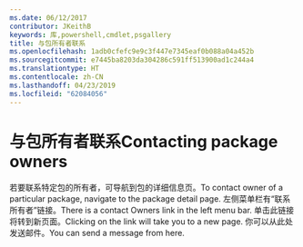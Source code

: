 ```yaml
---
ms.date: 06/12/2017
contributor: JKeithB
keywords: 库,powershell,cmdlet,psgallery
title: 与包所有者联系
ms.openlocfilehash: 1adb0cfefc9e9c3f447e7345eaf0b088a04a452b
ms.sourcegitcommit: e7445ba8203da304286c591ff513900ad1c244a4
ms.translationtype: HT
ms.contentlocale: zh-CN
ms.lasthandoff: 04/23/2019
ms.locfileid: "62084056"
---
```

# <a name="contacting-package-owners"></a><span data-ttu-id="fee3e-103">与包所有者联系</span><span class="sxs-lookup"><span data-stu-id="fee3e-103">Contacting package owners</span></span>

<span data-ttu-id="fee3e-104">若要联系特定包的所有者，可导航到包的详细信息页。</span><span class="sxs-lookup"><span data-stu-id="fee3e-104">To contact owner of a particular package, navigate to the package detail page.</span></span>
<span data-ttu-id="fee3e-105">左侧菜单栏有“联系所有者”链接。</span><span class="sxs-lookup"><span data-stu-id="fee3e-105">There is a contact Owners link in the left menu bar.</span></span>
<span data-ttu-id="fee3e-106">单击此链接将转到新页面。</span><span class="sxs-lookup"><span data-stu-id="fee3e-106">Clicking on the link will take you to a new page.</span></span>
<span data-ttu-id="fee3e-107">你可以从此处发送邮件。</span><span class="sxs-lookup"><span data-stu-id="fee3e-107">You can send a message from here.</span></span>
